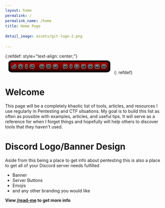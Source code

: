 ```yaml
---
layout: home
permalink: /
permalink_name: /home
title: Home Page

detail_image: assets/git-logo-2.png

---
```

{:refdef: style="text-align: center;"}
[![Discord Invite](assets/Discord-Bnt-3.png)](https://discord.gg/bJMRK96)
{: refdef}
# Welcome

This page will be a completely khaotic list of tools, articles, and resources I use regularly in Pentesting and CTF situations. My goal is to build this list as often as possible with examples, articles, and useful tips. It will serve as a reference for when I forget things and hopefully will help others to discover tools that they haven't used.


# Discord Logo/Banner Design

Aside from this being a place to get info about pentesting this is also a place to get all of your Discord server needs fulfilled 

* Banner
* Server Buttons
* Emojis
* and any other branding you would like

**View [/read-me](read-me) to get more info**